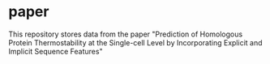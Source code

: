 # paper
This repository stores data from the paper "Prediction of Homologous Protein Thermostability at the Single-cell Level by Incorporating Explicit and Implicit Sequence Features"
